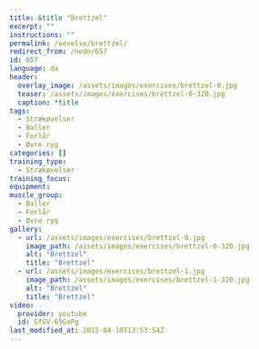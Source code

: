 ```yaml
---
title: &title "Brettzel"
excerpt: ""
instructions: ""
permalink: /oevelse/brettzel/
redirect_from: /node/657
id: 657
language: da
header:
  overlay_image: /assets/images/exercises/brettzel-0.jpg
  teaser: /assets/images/exercises/brettzel-0-320.jpg
  caption: *title
tags:
  - Strækøvelser
  - Baller
  - Forlår
  - Øvre ryg
categories: []
training_type: 
  - Strækøvelser
training_focus: 
equipment:
muscle_group:
  - Baller
  - Forlår
  - Øvre ryg
gallery:
  - url: /assets/images/exercises/brettzel-0.jpg
    image_path: /assets/images/exercises/brettzel-0-320.jpg
    alt: "Brettzel"
    title: "Brettzel"
  - url: /assets/images/exercises/brettzel-1.jpg
    image_path: /assets/images/exercises/brettzel-1-320.jpg
    alt: "Brettzel"
    title: "Brettzel"
video:
  provider: youtube
  id: SfGV-65GaPg
last_modified_at: 2015-04-10T13:53:54Z
---
```

